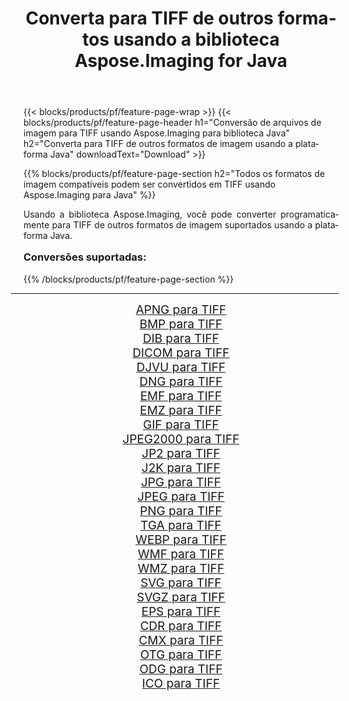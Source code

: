 ﻿---
title: Converta para TIFF de outros formatos usando a biblioteca Aspose.Imaging for Java 
weight: 3920
url: /pt/java/conversion/to/tiff/ 
lang: pt
langdirlevel: 2
locales: zh-hans,ja,it,ru,de,es,fr,nl,id,lt,pl,pt,vi,tr,ko,zh-hant,ar,hi,th,sv,cs,uk,he
description: Usando Aspose.Imaging você pode converter para TIFF de outros formatos usando Java
---

{{< blocks/products/pf/feature-page-wrap >}}
{{< blocks/products/pf/feature-page-header h1="Conversão de arquivos de imagem para TIFF usando Aspose.Imaging para biblioteca Java" h2="Converta para TIFF de outros formatos de imagem usando a plataforma Java" downloadText="Download" >}}


{{% blocks/products/pf/feature-page-section  h2="Todos os formatos de imagem compatíveis podem ser convertidos em TIFF usando Aspose.Imaging para Java" %}}
<p align=justify>Usando a biblioteca Aspose.Imaging, você pode converter programaticamente para TIFF de outros formatos de imagem suportados usando a plataforma Java.</p>
<h3 style="margin-top:16px;">
Conversões suportadas:
</h3>
{{% /blocks/products/pf/feature-page-section %}}
<div class="container-fluid productfamilypage bg-gray">
    <div class="convertypes bg-gray agp-content section">
        <div class="container">
		<hr style="margin-left:-20px;"/>
		<div class="row other-converters" style="gap: 10px;font-size: 19px;text-align:center;">
		    <div class='col-md-3 other-converter remove-lp remove-rp'><a href="/imaging/pt/java/conversion/apng-to-tiff/" style="padding:15px;">APNG para TIFF</a></div>
<div class='col-md-3 other-converter remove-lp remove-rp'><a href="/imaging/pt/java/conversion/bmp-to-tiff/" style="padding:15px;">BMP para TIFF</a></div>
<div class='col-md-3 other-converter remove-lp remove-rp'><a href="/imaging/pt/java/conversion/dib-to-tiff/" style="padding:15px;">DIB para TIFF</a></div>
<div class='col-md-3 other-converter remove-lp remove-rp'><a href="/imaging/pt/java/conversion/dicom-to-tiff/" style="padding:15px;">DICOM para TIFF</a></div>
<div class='col-md-3 other-converter remove-lp remove-rp'><a href="/imaging/pt/java/conversion/djvu-to-tiff/" style="padding:15px;">DJVU para TIFF</a></div>
<div class='col-md-3 other-converter remove-lp remove-rp'><a href="/imaging/pt/java/conversion/dng-to-tiff/" style="padding:15px;">DNG para TIFF</a></div>
<div class='col-md-3 other-converter remove-lp remove-rp'><a href="/imaging/pt/java/conversion/emf-to-tiff/" style="padding:15px;">EMF para TIFF</a></div>
<div class='col-md-3 other-converter remove-lp remove-rp'><a href="/imaging/pt/java/conversion/emz-to-tiff/" style="padding:15px;">EMZ para TIFF</a></div>
<div class='col-md-3 other-converter remove-lp remove-rp'><a href="/imaging/pt/java/conversion/gif-to-tiff/" style="padding:15px;">GIF para TIFF</a></div>
<div class='col-md-3 other-converter remove-lp remove-rp'><a href="/imaging/pt/java/conversion/jpeg2000-to-tiff/" style="padding:15px;">JPEG2000 para TIFF</a></div>
<div class='col-md-3 other-converter remove-lp remove-rp'><a href="/imaging/pt/java/conversion/jp2-to-tiff/" style="padding:15px;">JP2 para TIFF</a></div>
<div class='col-md-3 other-converter remove-lp remove-rp'><a href="/imaging/pt/java/conversion/j2k-to-tiff/" style="padding:15px;">J2K para TIFF</a></div>
<div class='col-md-3 other-converter remove-lp remove-rp'><a href="/imaging/pt/java/conversion/jpg-to-tiff/" style="padding:15px;">JPG para TIFF</a></div>
<div class='col-md-3 other-converter remove-lp remove-rp'><a href="/imaging/pt/java/conversion/jpeg-to-tiff/" style="padding:15px;">JPEG para TIFF</a></div>
<div class='col-md-3 other-converter remove-lp remove-rp'><a href="/imaging/pt/java/conversion/png-to-tiff/" style="padding:15px;">PNG para TIFF</a></div>
<div class='col-md-3 other-converter remove-lp remove-rp'><a href="/imaging/pt/java/conversion/tga-to-tiff/" style="padding:15px;">TGA para TIFF</a></div>
<div class='col-md-3 other-converter remove-lp remove-rp'><a href="/imaging/pt/java/conversion/webp-to-tiff/" style="padding:15px;">WEBP para TIFF</a></div>
<div class='col-md-3 other-converter remove-lp remove-rp'><a href="/imaging/pt/java/conversion/wmf-to-tiff/" style="padding:15px;">WMF para TIFF</a></div>
<div class='col-md-3 other-converter remove-lp remove-rp'><a href="/imaging/pt/java/conversion/wmz-to-tiff/" style="padding:15px;">WMZ para TIFF</a></div>
<div class='col-md-3 other-converter remove-lp remove-rp'><a href="/imaging/pt/java/conversion/svg-to-tiff/" style="padding:15px;">SVG para TIFF</a></div>
<div class='col-md-3 other-converter remove-lp remove-rp'><a href="/imaging/pt/java/conversion/svgz-to-tiff/" style="padding:15px;">SVGZ para TIFF</a></div>
<div class='col-md-3 other-converter remove-lp remove-rp'><a href="/imaging/pt/java/conversion/eps-to-tiff/" style="padding:15px;">EPS para TIFF</a></div>
<div class='col-md-3 other-converter remove-lp remove-rp'><a href="/imaging/pt/java/conversion/cdr-to-tiff/" style="padding:15px;">CDR para TIFF</a></div>
<div class='col-md-3 other-converter remove-lp remove-rp'><a href="/imaging/pt/java/conversion/cmx-to-tiff/" style="padding:15px;">CMX para TIFF</a></div>
<div class='col-md-3 other-converter remove-lp remove-rp'><a href="/imaging/pt/java/conversion/otg-to-tiff/" style="padding:15px;">OTG para TIFF</a></div>
<div class='col-md-3 other-converter remove-lp remove-rp'><a href="/imaging/pt/java/conversion/odg-to-tiff/" style="padding:15px;">ODG para TIFF</a></div>
<div class='col-md-3 other-converter remove-lp remove-rp'><a href="/imaging/pt/java/conversion/ico-to-tiff/" style="padding:15px;">ICO para TIFF</a></div>
                </div>
        </div>
    </div>
</div>
<br/>

